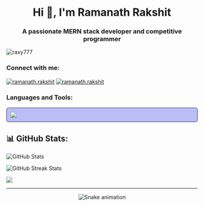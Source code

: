 <h1 align="center">Hi 👋, I'm Ramanath Rakshit</h1>
<h3 align="center">A passionate MERN stack developer and competitive programmer</h3>

<p align="left"> <img src="https://komarev.com/ghpvc/?username=raxy777&label=Profile%20views&color=0e75b6&style=flat" alt="raxy777" /> </p>
<h3 align="left">Connect with me:</h3>
<p align="left">
<a href="https://instagram.com/ramanath.rakshit" target="blank"><img align="center" src="https://skillicons.dev/icons?i=instagram" alt="ramanath.rakshit" /></a>
<a href="https://www.linkedin.com/in/ramanath-rakshit/" target="blank"><img align="center" src="https://skillicons.dev/icons?i=linkedin" alt="ramanath.rakshit" /></a>
</p>

<h3 align="left">Languages and Tools:</h3>
<p align="left" style="background-color: #b9bef7; padding: 10px; border: 1px solid #2F3136; border-radius: 5px;" >
       <img src="https://skillicons.dev/icons?i=cpp,html,css,js,mongodb,express,react,nodejs,nextjs,ts,tailwind,py,tensorflow,opencv,matlab,git,postman,kubernetes,docker,gcp" />
  </a>
    </p>
<h2>📊 GitHub Stats:</h2>
<p><img src="https://github-readme-stats.vercel.app/api?username=Raxy777&theme=tokyonight&hide_border=false&include_all_commits=false&count_private=false" alt="GitHub Stats" /></p>
<p>
  <img src="https://github-readme-streak-stats.herokuapp.com/?user=Raxy777&theme=tokyonight&hide_border=false" alt="GitHub Streak Stats" />
</p>
<p>
<img src="https://github-readme-stats.vercel.app/api/top-langs/?username=raxy777&theme=tokyonight&hide_border=false&include_all_commits=false&count_private=false&layout=compact"/>
</p>

<hr/>

<p align="center">
  <img src="https://github.com/Raxy777/Raxy777/blob/output/snake.svg" alt="Snake animation" />
</p>

